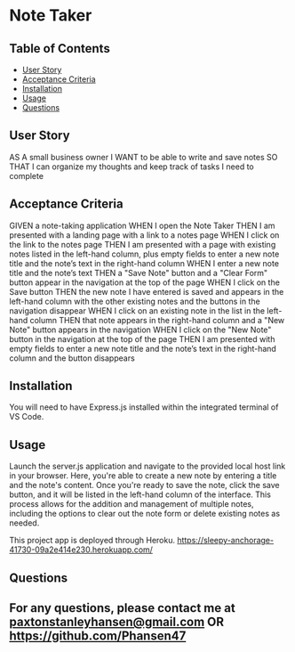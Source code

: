 # Note Taker

## Table of Contents
- [User Story](#user)
- [Acceptance Criteria](#acceptance)
- [Installation](#installation)
- [Usage](#usage)
- [Questions](#questions)

## User Story
AS A small business owner
I WANT to be able to write and save notes
SO THAT I can organize my thoughts and keep track of tasks I need to complete

## Acceptance Criteria
GIVEN a note-taking application
WHEN I open the Note Taker
THEN I am presented with a landing page with a link to a notes page
WHEN I click on the link to the notes page
THEN I am presented with a page with existing notes listed in the left-hand column, plus empty fields to enter a new note title and the note’s text in the right-hand column
WHEN I enter a new note title and the note’s text
THEN a "Save Note" button and a "Clear Form" button appear in the navigation at the top of the page
WHEN I click on the Save button
THEN the new note I have entered is saved and appears in the left-hand column with the other existing notes and the buttons in the navigation disappear
WHEN I click on an existing note in the list in the left-hand column
THEN that note appears in the right-hand column and a "New Note" button appears in the navigation
WHEN I click on the "New Note" button in the navigation at the top of the page
THEN I am presented with empty fields to enter a new note title and the note’s text in the right-hand column and the button disappears

## Installation
You will need to have Express.js installed within the integrated terminal of VS Code.

## Usage
Launch the server.js application and navigate to the provided local host link in your browser. Here, you're able to create a new note by entering a title and the note's content. Once you're ready to save the note, click the save button, and it will be listed in the left-hand column of the interface. This process allows for the addition and management of multiple notes, including the options to clear out the note form or delete existing notes as needed.

This project app is deployed through Heroku.
https://sleepy-anchorage-41730-09a2e414e230.herokuapp.com/

## Questions
For any questions, please contact me at paxtonstanleyhansen@gmail.com OR https://github.com/Phansen47
---
